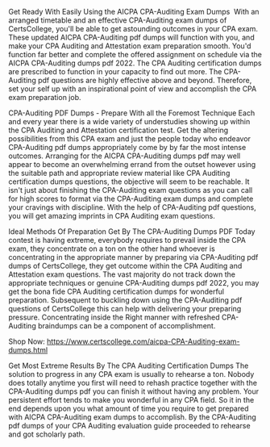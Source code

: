 Get Ready With Easily Using the AICPA CPA-Auditing Exam Dumps 
With an arranged timetable and an effective CPA-Auditing exam dumps of CertsCollege, you'll be able to get astounding outcomes in your CPA exam. These updated AICPA CPA-Auditing pdf dumps will function with you, and make your CPA Auditing and Attestation exam preparation smooth. You'd function far better and complete the offered assignment on schedule via the AICPA CPA-Auditing dumps pdf 2022. The CPA Auditing certification dumps are prescribed to function in your capacity to find out more. The CPA-Auditing pdf questions are highly effective above and beyond. Therefore, set your self up with an inspirational point of view and accomplish the CPA exam preparation job. 



CPA-Auditing PDF Dumps - Prepare With all the Foremost Technique
Each and every year there is a wide variety of understudies showing up within the CPA Auditing and Attestation certification test. Get the altering possibilities from this CPA exam and just the people today who endeavor CPA-Auditing pdf dumps appropriately come by by far the most intense outcomes. Arranging for the AICPA CPA-Auditing dumps pdf may well appear to become an overwhelming errand from the outset however using the suitable path and appropriate review material like CPA Auditing certification dumps questions, the objective will seem to be reachable. It isn't just about finishing the CPA-Auditing exam questions as you can call for high scores to format via the CPA-Auditing exam dumps and complete your cravings with discipline. With the help of CPA-Auditing pdf questions, you will get amazing imprints in CPA Auditing exam questions.



Ideal Methods Of Preparation Get By The CPA-Auditing Dumps PDF
Today contest is having extreme, everybody requires to prevail inside the CPA exam, they concentrate on a ton on the other hand whoever is concentrating in the appropriate manner by preparing via CPA-Auditing pdf dumps of CertsCollege, they get outcome within the CPA Auditing and Attestation exam questions. The vast majority do not track down the appropriate techniques or genuine CPA-Auditing dumps pdf 2022, you may get the bona fide CPA Auditing certification dumps for wonderful preparation. Subsequent to buckling down using the CPA-Auditing pdf questions of CertsCollege this can help with delivering your preparing pressure. Concentrating inside the Right manner with refreshed CPA-Auditing braindumps can be a component of accomplishment.

Shop Now: https://www.certscollege.com/aicpa-CPA-Auditing-exam-dumps.html

Get Most Extreme Results By The CPA Auditing Certification Dumps
The solution to progress in any CPA exam is usually to rehearse a ton. Nobody does totally anytime you first will need to rehash practice together with the CPA-Auditing dumps pdf you can finish it without having any problem. Your persistent effort tends to make you wonderful in any CPA field. So it in the end depends upon you what amount of time you require to get prepared with AICPA CPA-Auditing exam dumps to accomplish. By the CPA-Auditing pdf dumps of your CPA Auditing evaluation guide proceeded to rehearse and got scholarly path.
